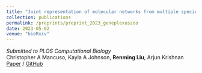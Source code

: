 ```yaml
---
title: "Joint representation of molecular networks from multiple species improves gene classification"
collection: publications
permalink: /preprints/preprint_2023_geneplexuszoo
date: 2023-05-02
venue: "bioRxiv"
---
```

*Submitted to PLOS Computational Biology*\
Christopher A Mancuso, Kayla A Johnson, **Renming Liu**, Arjun Krishnan\
[Paper](https://www.biorxiv.org/content/10.1101/2023.05.02.539152v2.abstract)
/ [GitHub](https://github.com/krishnanlab/GenePlexusZoo-Mancusript)
